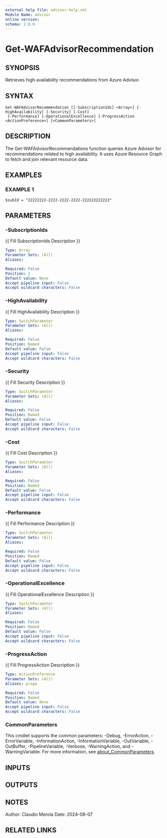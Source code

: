 ```yaml
---
external help file: advisor-help.xml
Module Name: advisor
online version:
schema: 2.0.0
---
```


# Get-WAFAdvisorRecommendation

## SYNOPSIS
Retrieves high availability recommendations from Azure Advisor.

## SYNTAX

```
Get-WAFAdvisorRecommendation [[-SubscriptionIds] <Array>] [-HighAvailability] [-Security] [-Cost]
 [-Performance] [-OperationalExcellence] [-ProgressAction <ActionPreference>] [<CommonParameters>]
```

## DESCRIPTION
The Get-WAFAdvisorRecommendations function queries Azure Advisor for recommendations related to high availability.
It uses Azure Resource Graph to fetch and join relevant resource data.

## EXAMPLES

### EXAMPLE 1
```
$subId = "22222222-2222-2222-2222-222222222222"
```

## PARAMETERS

### -SubscriptionIds
{{ Fill SubscriptionIds Description }}

```yaml
Type: Array
Parameter Sets: (All)
Aliases:

Required: False
Position: 1
Default value: None
Accept pipeline input: False
Accept wildcard characters: False
```

### -HighAvailability
{{ Fill HighAvailability Description }}

```yaml
Type: SwitchParameter
Parameter Sets: (All)
Aliases:

Required: False
Position: Named
Default value: False
Accept pipeline input: False
Accept wildcard characters: False
```

### -Security
{{ Fill Security Description }}

```yaml
Type: SwitchParameter
Parameter Sets: (All)
Aliases:

Required: False
Position: Named
Default value: False
Accept pipeline input: False
Accept wildcard characters: False
```

### -Cost
{{ Fill Cost Description }}

```yaml
Type: SwitchParameter
Parameter Sets: (All)
Aliases:

Required: False
Position: Named
Default value: False
Accept pipeline input: False
Accept wildcard characters: False
```

### -Performance
{{ Fill Performance Description }}

```yaml
Type: SwitchParameter
Parameter Sets: (All)
Aliases:

Required: False
Position: Named
Default value: False
Accept pipeline input: False
Accept wildcard characters: False
```

### -OperationalExcellence
{{ Fill OperationalExcellence Description }}

```yaml
Type: SwitchParameter
Parameter Sets: (All)
Aliases:

Required: False
Position: Named
Default value: False
Accept pipeline input: False
Accept wildcard characters: False
```

### -ProgressAction
{{ Fill ProgressAction Description }}

```yaml
Type: ActionPreference
Parameter Sets: (All)
Aliases: proga

Required: False
Position: Named
Default value: None
Accept pipeline input: False
Accept wildcard characters: False
```

### CommonParameters
This cmdlet supports the common parameters: -Debug, -ErrorAction, -ErrorVariable, -InformationAction, -InformationVariable, -OutVariable, -OutBuffer, -PipelineVariable, -Verbose, -WarningAction, and -WarningVariable. For more information, see [about_CommonParameters](http://go.microsoft.com/fwlink/?LinkID=113216).

## INPUTS

## OUTPUTS

## NOTES
Author: Claudio Merola
Date: 2024-08-07

## RELATED LINKS

